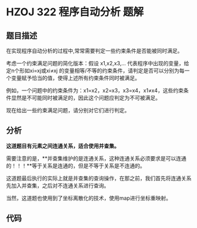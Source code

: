 # HZOJ 322 程序自动分析 题解

## 题目描述

 在实现程序自动分析的过程中,常常需要判定一些约束条件是否能被同时满足。

 考虑一个约束满足问题的简化版本：假设 x1,x2,x3,… 代表程序中出现的变量，给定n个形如xi=xj或xi≠xj 的变量相等/不等的约束条件，请判定是否可以分别为每一个变量赋予恰当的值，使得上述所有约束条件同时被满足。

 例如，一个问题中的约束条件为：x1=x2，x2=x3，x3=x4，x1≠x4，这些约束条件显然是不可能同时被满足的，因此这个问题应判定为不可被满足。

 现在给出一些约束满足问题，请分别对它们进行判定。



## 分析

**这道题目有元素之间连通关系，适合使用并查集。**

需要注意的是，**并查集维护的是连通关系，这种连通关系必须要求是可以连通的！！！**等于关系是连通的，但是不等于关系是不连通的。

这道题最后执行的实际上就是并查集的查询操作，在那之前，我们首先将连通关系先加入并查集，之后对不连通关系进行查询。

当然，这道题也使用到了坐标离散化的技术，使用map进行坐标重映射。



## 代码



